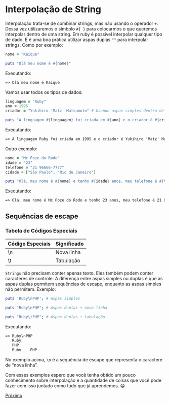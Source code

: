 # Interpolação de String

Interpolação trata-se de combinar strings, mas não usando o operador `+`. Dessa vez utilizaremos o símbolo `#{ }` para colocarmos o que queremos interpolar dentro de uma string. Em ruby é possível interpolar qualquer tipo de dado. E é uma boa prática utilizar aspas duplas `""` para interpolar strings. Como por exemplo:

```ruby
nome = "Kaique"

puts "Olá meu nome é #{nome}"
```

Executando:

```txt
=> Olá meu nome é Kaique
```

Vamos usar todos os tipos de dados:

```ruby
linguagem = "Ruby"
ano = 1995
criador = "Yukihiro 'Matz' Matsumoto" # Usando aspas simples dentro de aspas duplas para conseguir usar aspas

puts "A linguagem #{linguagem} foi criada em #{ano} e o criador é #{criador}"
```

Executando:

```txt
=> A linguagem Ruby foi criada em 1995 e o criador é Yukihiro 'Matz' Matsumoto
```

Outro exemplo:

```ruby
nome = "Mc Poze do Rodo"
idade = "23"
telefone = "21 96666-7777"
cidade = ["São Paulo", "Rio de Janeiro"]

puts "Olá, meu nome é #{nome} e tenho #{idade} anos, meu telefone é #{telefone} e moro em #{cidade[0]} e no #{cidade[1]}"
```

Executando:

```txt
=> Olá, meu nome é Mc Poze do Rodo e tenho 23 anos, meu telefone é 21 96666-7777 e moro em São Paulo e no Rio de Janeiro
```

## Sequências de escape

### Tabela de Códigos Especiais

|Código Especiais | Significado |
|-----------------| ------------
| \n              |  Nova linha |
| \t              |  Tabulação  |

`Strings` não precisam conter apenas texto. Eles também podem conter caracteres de controle. A diferença entre aspas simples ou duplas é que as aspas duplas permitem sequências de escape, enquanto as aspas simples não permitem. Exemplo:

```ruby
puts 'Ruby\nPHP'; # Aspas simples

puts "Ruby\nPHP"; # Aspas duplas + nova linha

puts "Ruby\tPHP"; # Aspas duplas + tabulação
```

Executando:

```txt
=> Ruby\nPHP
   Ruby
   PHP
   Ruby    PHP
```

No exemplo acima, `\n` é a sequência de escape que representa o caractere de “nova linha”.

Com esses exemplos espero que você tenha obtido um pouco conhecimento sobre interpolação e a quantidade de coisas que você pode fazer com isso juntado como tudo que já aprendemos. 😁

[Próximo](8-entrada-e-saida.md)
